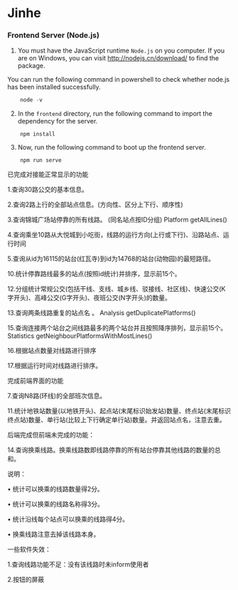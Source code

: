 # Jinhe

### Frontend Server (Node.js)

1. You must have the JavaScript runtime `Node.js` on you computer. If you are on Windows, you can visit http://nodejs.cn/download/ to find the package.

You can run the following command in powershell to check whether node.js has been installed successfully.

```powershell
    node -v
```

2. In the `frontend` directory, run the following command to import the dependency for the server.

```shell
    npm install
```

3. Now, run the following command to boot up the frontend server.

```shell
    npm run serve
```



已完成对接能正常显示的功能

1.查询30路公交的基本信息。

2.查询2路上行的全部站点信息。(方向性、区分上下行、顺序性) 

3.查询锦城广场站停靠的所有线路。 (同名站点按ID分组)  Platform getAllLines()

4.查询乘坐10路从大悦城到小吃街，线路的运行方向(上行或下行)、沿路站点、运行时间

5.查询从id为16115的站台(红瓦寺)到id为14768的站台(动物园)的最短路径。

10.统计停靠路线最多的站点(按照id统计)并排序，显示前15个。

12.分组统计常规公交(包括干线、支线、城乡线、驳接线、社区线)、快速公交(K字开头)、高峰公交(G字开头)、夜班公交(N字开头)的数量。

13.查询两条线路重复的站点名 。 Analysis getDuplicatePlatforms()

15.查询连接两个站台之间线路最多的两个站台并且按照降序排列，显示前15个。 Statistics    getNeighbourPlatformsWithMostLines()

16.根据站点数量对线路进行排序

17.根据运行时间对线路进行排序。



完成前端界面的功能



7.查询N8路(环线)的全部班次信息。



11.统计地铁站数量(以地铁开头)、起点站(末尾标识始发站)数量、终点站(末尾标识终点站)数量、单行站(比较上下行确定单行站)数量。并返回站点名，注意去重。



后端完成但前端未完成的功能：





14.查询换乘线路。换乘线路数即线路停靠的所有站台停靠其他线路的数量的总和。

说明：

• 统计可以换乘的线路数量得2分。

• 统计可以换乘的线路名称得3分。

• 统计沿线每个站点可以换乘的线路得4分。

• 换乘线路注意去掉该线路本身。











一些软件失效：

1.查询线路功能不足：没有该线路时未inform使用者

2.按钮的屏蔽